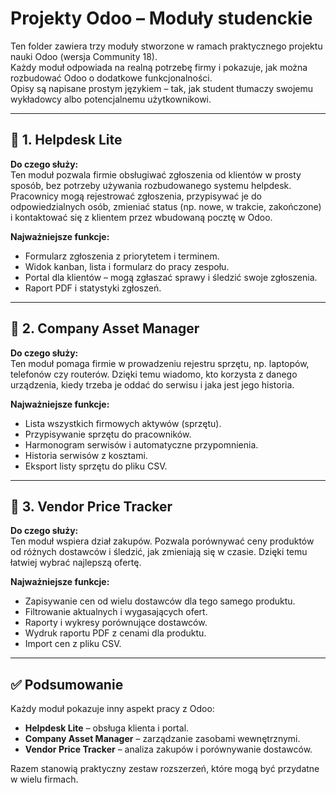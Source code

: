 # Projekty Odoo – Moduły studenckie

Ten folder zawiera trzy moduły stworzone w ramach praktycznego projektu nauki Odoo (wersja Community 18).  
Każdy moduł odpowiada na realną potrzebę firmy i pokazuje, jak można rozbudować Odoo o dodatkowe funkcjonalności.  
Opisy są napisane prostym językiem – tak, jak student tłumaczy swojemu wykładowcy albo potencjalnemu użytkownikowi.  

---

## 📌 1. Helpdesk Lite
**Do czego służy:**  
Ten moduł pozwala firmie obsługiwać zgłoszenia od klientów w prosty sposób, bez potrzeby używania rozbudowanego systemu helpdesk.  
Pracownicy mogą rejestrować zgłoszenia, przypisywać je do odpowiedzialnych osób, zmieniać status (np. nowe, w trakcie, zakończone) i kontaktować się z klientem przez wbudowaną pocztę w Odoo.  

**Najważniejsze funkcje:**  
- Formularz zgłoszenia z priorytetem i terminem.  
- Widok kanban, lista i formularz do pracy zespołu.  
- Portal dla klientów – mogą zgłaszać sprawy i śledzić swoje zgłoszenia.  
- Raport PDF i statystyki zgłoszeń.  

---

## 📌 2. Company Asset Manager
**Do czego służy:**  
Ten moduł pomaga firmie w prowadzeniu rejestru sprzętu, np. laptopów, telefonów czy routerów. Dzięki temu wiadomo, kto korzysta z danego urządzenia, kiedy trzeba je oddać do serwisu i jaka jest jego historia.  

**Najważniejsze funkcje:**  
- Lista wszystkich firmowych aktywów (sprzętu).  
- Przypisywanie sprzętu do pracowników.  
- Harmonogram serwisów i automatyczne przypomnienia.  
- Historia serwisów z kosztami.  
- Eksport listy sprzętu do pliku CSV.  

---

## 📌 3. Vendor Price Tracker
**Do czego służy:**  
Ten moduł wspiera dział zakupów. Pozwala porównywać ceny produktów od różnych dostawców i śledzić, jak zmieniają się w czasie. Dzięki temu łatwiej wybrać najlepszą ofertę.  

**Najważniejsze funkcje:**  
- Zapisywanie cen od wielu dostawców dla tego samego produktu.  
- Filtrowanie aktualnych i wygasających ofert.  
- Raporty i wykresy porównujące dostawców.  
- Wydruk raportu PDF z cenami dla produktu.  
- Import cen z pliku CSV.  

---

## ✅ Podsumowanie
Każdy moduł pokazuje inny aspekt pracy z Odoo:  
- **Helpdesk Lite** – obsługa klienta i portal.  
- **Company Asset Manager** – zarządzanie zasobami wewnętrznymi.  
- **Vendor Price Tracker** – analiza zakupów i porównywanie dostawców.  

Razem stanowią praktyczny zestaw rozszerzeń, które mogą być przydatne w wielu firmach.  
